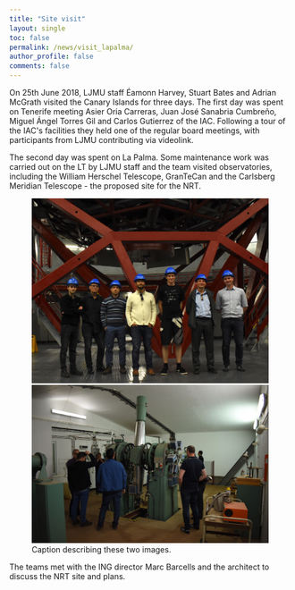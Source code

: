```yaml
---
title: "Site visit"
layout: single
toc: false
permalink: /news/visit_lapalma/
author_profile: false
comments: false
---
```


On 25th June 2018, LJMU staff Éamonn Harvey, Stuart Bates and Adrian McGrath visited the Canary Islands for three days. The first day was spent on Tenerife meeting Asier Oria Carreras, Juan José Sanabria Cumbreño, Miguel Ángel Torres Gil and Carlos Gutierrez of the IAC. Following a tour of the IAC's facilities they held one of the regular board meetings, with participants from LJMU contributing via videolink.

The second day was spent on La Palma. Some maintenance work was carried out on the LT by LJMU staff and the team visited observatories, including the William Herschel Telescope, GranTeCan and the Carlsberg Meridian Telescope - the proposed site for the NRT. 

<figure class="half">
    <a href="GTC_group_smol.jpeg"><img src="GTC_group_smol.jpeg"></a>
    <a href="CMT_group_smol.jpeg"><img src="CMT_group_smol.jpeg"></a>
    <figcaption>Caption describing these two images.</figcaption>
</figure>

The teams met with the ING director Marc Barcells and the architect to discuss the NRT site and plans. 

